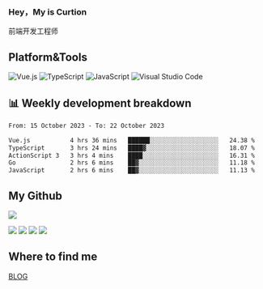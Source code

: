 ### Hey，My is Curtion
前端开发工程师
## Platform&Tools

![Vue.js](https://img.shields.io/badge/-Vue.js-4FC08D?style=flat-square&logo=Vue.js&logoColor=white)
![TypeScript](https://img.shields.io/badge/-TypeScript-007ACC?style=flat-square&logo=typescript&logoColor=white)
![JavaScript](https://img.shields.io/badge/-JavaScript-F7DF1E?style=flat-square&logo=javascript&logoColor=black)
![Visual Studio Code](https://img.shields.io/badge/-VSCode-007ACC?style=flat-square&logo=Visual-Studio-Code&logoColor=white)

## 📊 Weekly development breakdown

<!--START_SECTION:waka-->

```txt
From: 15 October 2023 - To: 22 October 2023

Vue.js           4 hrs 36 mins   ██████░░░░░░░░░░░░░░░░░░░   24.38 %
TypeScript       3 hrs 24 mins   ████▓░░░░░░░░░░░░░░░░░░░░   18.07 %
ActionScript 3   3 hrs 4 mins    ████░░░░░░░░░░░░░░░░░░░░░   16.31 %
Go               2 hrs 6 mins    ██▓░░░░░░░░░░░░░░░░░░░░░░   11.18 %
JavaScript       2 hrs 6 mins    ██▓░░░░░░░░░░░░░░░░░░░░░░   11.13 %
```

<!--END_SECTION:waka-->

## My Github

![](http://github-profile-summary-cards.vercel.app/api/cards/profile-details?username=curtion&theme=nord_bright)

![](http://github-profile-summary-cards.vercel.app/api/cards/stats?username=curtion&theme=nord_bright)
![](http://github-profile-summary-cards.vercel.app/api/cards/productive-time?username=curtion&theme=nord_bright&utcOffset=8)
![](http://github-profile-summary-cards.vercel.app/api/cards/repos-per-language?username=curtion&theme=nord_bright)
![](http://github-profile-summary-cards.vercel.app/api/cards/most-commit-language?username=curtion&theme=nord_bright)

## Where to find me

[BLOG](https://blog.3gxk.net)
